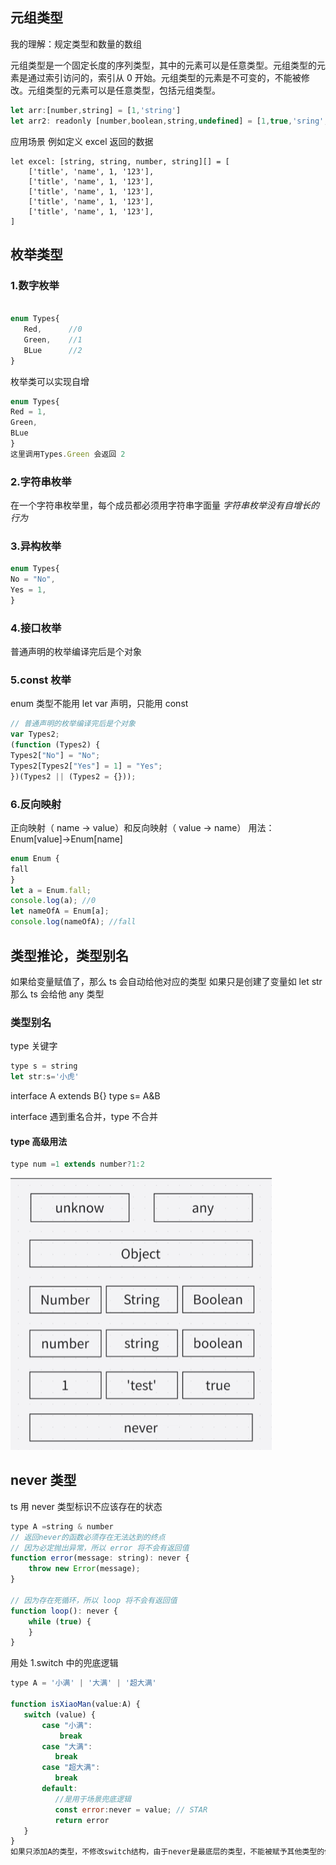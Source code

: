 ## 元组类型

<!--  -->

我的理解：规定类型和数量的数组

<!--  -->

元组类型是一个固定长度的序列类型，其中的元素可以是任意类型。元组类型的元素是通过索引访问的，索引从 0 开始。元组类型的元素是不可变的，不能被修改。元组类型的元素可以是任意类型，包括元组类型。

```JavaScript
let arr:[number,string] = [1,'string']
let arr2: readonly [number,boolean,string,undefined] = [1,true,'sring',undefined]
```

应用场景 例如定义 excel 返回的数据

```
let excel: [string, string, number, string][] = [
    ['title', 'name', 1, '123'],
    ['title', 'name', 1, '123'],
    ['title', 'name', 1, '123'],
    ['title', 'name', 1, '123'],
    ['title', 'name', 1, '123'],
]
```

## 枚举类型

### 1.数字枚举

```JavaScript

enum Types{
   Red,      //0
   Green,    //1
   BLue      //2
}

```

枚举类可以实现自增

```JavaScript
enum Types{
Red = 1,
Green,
BLue
}
这里调用Types.Green 会返回 2
```

### 2.字符串枚举

在一个字符串枚举里，每个成员都必须用字符串字面量
_字符串枚举没有自增长的行为_

### 3.异构枚举

```JavaScript
enum Types{
No = "No",
Yes = 1,
}
```

### 4.接口枚举

普通声明的枚举编译完后是个对象

### 5.const 枚举

enum 类型不能用 let var 声明，只能用 const

<!-- const 声明的枚举会被编译成常量 -->

```JavaScript
// 普通声明的枚举编译完后是个对象
var Types2;
(function (Types2) {
Types2["No"] = "No";
Types2[Types2["Yes"] = 1] = "Yes";
})(Types2 || (Types2 = {}));
```

### 6.反向映射

正向映射（ name -> value）和反向映射（ value -> name）
用法：Enum[value]->Enum[name]

```JavaScript
enum Enum {
fall
}
let a = Enum.fall;
console.log(a); //0
let nameOfA = Enum[a];
console.log(nameOfA); //fall
```

## 类型推论，类型别名

如果给变量赋值了，那么 ts 会自动给他对应的类型
如果只是创建了变量如 let str
那么 ts 会给他 any 类型

### 类型别名

type 关键字

```JavaScript
type s = string
let str:s='小虎'
```

interface A extends B{}
type s= A&B

interface 遇到重名合并，type 不合并

#### type 高级用法

<!-- 判断左边的值是否为右边类型的子类型 -->

```JavaScript
type num =1 extends number?1:2
```

![alt text](image-1.png)

## never 类型

ts 用 never 类型标识不应该存在的状态

```JavaScript
type A =string & number
// 返回never的函数必须存在无法达到的终点
// 因为必定抛出异常，所以 error 将不会有返回值
function error(message: string): never {
    throw new Error(message);
}

// 因为存在死循环，所以 loop 将不会有返回值
function loop(): never {
    while (true) {
    }
}
```

用处 1.switch 中的兜底逻辑

```JavaScript
type A = '小满' | '大满' | '超大满'

function isXiaoMan(value:A) {
   switch (value) {
       case "小满":
           break
       case "大满":
          break
       case "超大满":
          break
       default:
          //是用于场景兜底逻辑
          const error:never = value; // STAR
          return error
   }
}
如果只添加A的类型，不修改switch结构，由于never是最底层的类型，不能被赋予其他类型的值，那么error:never = value;会报错，用来兜底提示
```
